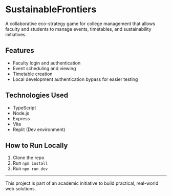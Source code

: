 # SustainableFrontiers

A collaborative eco-strategy game for college management that allows faculty and students to manage events, timetables, and sustainability initiatives.

## Features
- Faculty login and authentication
- Event scheduling and viewing
- Timetable creation
- Local development authentication bypass for easier testing

## Technologies Used
- TypeScript
- Node.js
- Express
- Vite
- Replit (Dev environment)

## How to Run Locally
1. Clone the repo
2. Run `npm install`
3. Run `npm run dev`

---

This project is part of an academic initiative to build practical, real-world web solutions.
